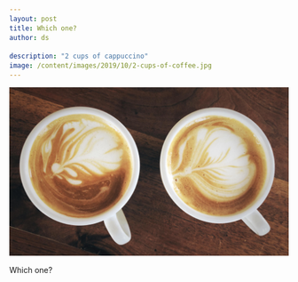 ```yaml
---
layout: post
title: Which one?
author: ds

description: "2 cups of cappuccino"
image: /content/images/2019/10/2-cups-of-coffee.jpg
---
```


![2 cups of cappuccino](/content/images/2019/10/2-cups-of-coffee.jpg)

Which one?
